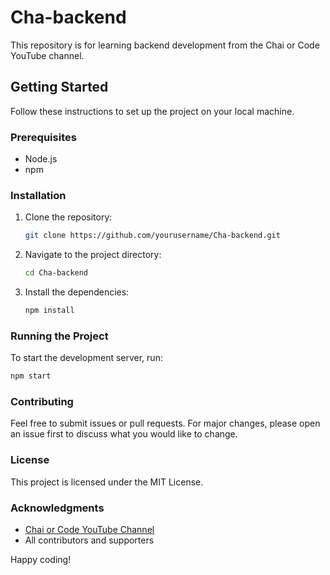 # Cha-backend

This repository is for learning backend development from the Chai or Code YouTube channel.

## Getting Started

Follow these instructions to set up the project on your local machine.

### Prerequisites

- Node.js
- npm

### Installation

1. Clone the repository:
    ```bash
    git clone https://github.com/yourusername/Cha-backend.git
    ```
2. Navigate to the project directory:
    ```bash
    cd Cha-backend
    ```
3. Install the dependencies:
    ```bash
    npm install
    ```

### Running the Project

To start the development server, run:
```bash
npm start
```

### Contributing

Feel free to submit issues or pull requests. For major changes, please open an issue first to discuss what you would like to change.

### License

This project is licensed under the MIT License.

### Acknowledgments

- [Chai or Code YouTube Channel](https://www.youtube.com/channel/UCxyz)
- All contributors and supporters

Happy coding!